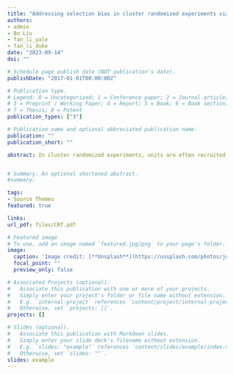 ```yaml
---
title: "Addressing selection bias in cluster randomized experiments via weighting"
authors:
- admin
- Bo Liu
- fan_li_yale
- fan_li_duke
date: "2023-09-14"
doi: ""

# Schedule page publish date (NOT publication's date).
publishDate: "2017-01-01T00:00:00Z"

# Publication type.
# Legend: 0 = Uncategorized; 1 = Conference paper; 2 = Journal article;
# 3 = Preprint / Working Paper; 4 = Report; 5 = Book; 6 = Book section;
# 7 = Thesis; 8 = Patent
publication_types: ["3"]

# Publication name and optional abbreviated publication name.
publication: ""
publication_short: ""

abstract: In cluster randomized experiments, units are often recruited after the random cluster as- signment, and data are only available for the recruited sample. Post-randomization recruitment can lead to selection bias, inducing systematic differences between the overall and the recruited populations, and between the recruited intervention and control arms. In this setting, we de- fine causal estimands for the overall and the recruited populations. We first show that if units select their cluster independently of the treatment assignment, cluster randomization implies individual randomization in the overall population. We then prove that under the assumption of ignorable recruitment, the average treatment effect on the recruited population can be con- sistently estimated from the recruited sample using inverse probability weighting. Generally we cannot identify the average treatment effect on the overall population. Nonetheless, we show, via a principal stratification formulation, that one can use weighting of the recruited sample to identify treatment effects on two meaningful subpopulations of the overall population: units who would be recruited into the study regardless of the assignment, and units who would be recruited in the study under treatment but not under control. We develop a corresponding estimation strategy and a sensitivity analysis method for checking the ignorable recruitment assumption.


# Summary. An optional shortened abstract.
#summary:

tags:
- Source Themes
featured: true

links:
url_pdf: files/CRT.pdf

# Featured image
# To use, add an image named `featured.jpg/png` to your page's folder. 
image:
  caption: 'Image credit: [**Unsplash**](https://unsplash.com/photos/jdD8gXaTZsc)'
  focal_point: ""
  preview_only: false

# Associated Projects (optional).
#   Associate this publication with one or more of your projects.
#   Simply enter your project's folder or file name without extension.
#   E.g. `internal-project` references `content/project/internal-project/index.md`.
#   Otherwise, set `projects: []`.
projects: []

# Slides (optional).
#   Associate this publication with Markdown slides.
#   Simply enter your slide deck's filename without extension.
#   E.g. `slides: "example"` references `content/slides/example/index.md`.
#   Otherwise, set `slides: ""`.
slides: example
---
```


